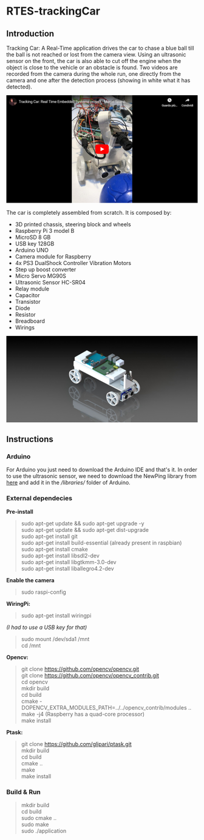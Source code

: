 # RTES-trackingCar

## Introduction

Tracking Car: A Real-Time application drives the car to chase a blue ball till the ball is not reached or lost from the camera view. Using an ultrasonic sensor on the front, the car is also able to cut off the engine when the object is close to the vehicle or an obstacle is found. Two videos are recorded from the camera during the whole run, one directly from the camera and one after the detection process (showing in white what it has detected).

[![Demonstration video](media/yt_video.png)](https://youtu.be/kEDyJJeeosM)

The car is completely assembled from scratch. It is composed by:
- 3D printed chassis, steering block and wheels
- Raspberry Pi 3 model B
- MicroSD 8 GB
- USB key 128GB
- Arduino UNO
- Camera module for Raspberry
- 4x PS3 DualShock Controller Vibration Motors
- Step up boost converter
- Micro Servo MG90S
- Ultrasonic Sensor HC-SR04
- Relay module
- Capacitor
- Transistor
- Diode
- Resistor
- Breadboard
- Wirings

![ ](media/car_render.jpeg?raw=true "Car render")

## Instructions

### Arduino

For Arduino you just need to download the Arduino IDE and that's it.
In order to use the ultrasonic sensor, we need to download the NewPing library from [here](https://playground.arduino.cc/Code/NewPing/) and add it in the */libraries/* folder of Arduino.

### External dependecies

**Pre-install**

>sudo apt-get update && sudo apt-get upgrade -y\
sudo apt-get update && sudo apt-get dist-upgrade\
sudo apt-get install git\
sudo apt-get install build-essential (already present in raspbian)\
sudo apt-get install cmake\
sudo apt-get install libsdl2-dev\
sudo apt-get install libgtkmm-3.0-dev\
sudo apt-get install liballegro4.2-dev

**Enable the camera**
>sudo raspi-config

**WiringPi:**

>sudo apt-get install wiringpi

*(I had to use a USB key for that)*

>sudo mount /dev/sda1 /mnt\
cd /mnt

**Opencv:**

>git clone https://github.com/opencv/opencv.git \
git clone https://github.com/opencv/opencv_contrib.git \
cd opencv \
mkdir build \
cd build \
cmake -DOPENCV_EXTRA_MODULES_PATH=../../opencv_contrib/modules ..\
make -j4 (Raspberry has a quad-core processor)\
make install

**Ptask:**

 >git clone https://github.com/glipari/ptask.git \
 mkdir build\
 cd build\
 cmake ..\
 make\
 make install

### Build & Run

 >mkdir build\
 cd build\
 sudo cmake ..\
 sudo make\
 sudo ./application

